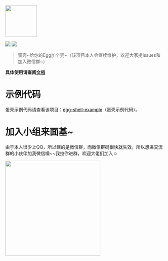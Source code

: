 <img width="100" src="https://super-github.oss-cn-shenzhen.aliyuncs.com/package/egg-shell-decorators.png"/>

<p>
  <img src="https://img.shields.io/badge/version-1.0.7-ff69b4.svg"/>
  <img src="https://img.shields.io/packagist/l/doctrine/orm.svg"/>
</p>

> 蛋壳\~给你的Egg加个壳\~（该项目本人会继续维护，欢迎大家提Issues和加入微信群~）

**具体使用请查阅[文档](https://www.yuque.com/super2god/open-source/egg-shell-decorators)**

# 示例代码
蛋壳示例代码请查看该项目：[egg-shell-example](https://github.com/super2god/egg-shell-example)（蛋壳示例代码）。

# 加入小组来面基~
由于本人很少上QQ，所以建的是微信群，而微信群码很快就失效，所以想进交流群的小伙伴加我微信噢\~~我拉你进群，欢迎大佬们加入☺️

<img width="300" src="https://super-github.oss-cn-shenzhen.aliyuncs.com/common/wxqrcode.jpeg"/>
